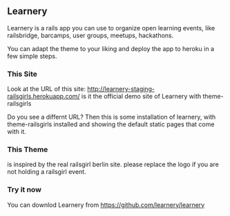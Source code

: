 ## Learnery

Learnery is a rails app you can use to organize open learning events, 
like railsbridge, barcamps, user groups, meetups, hackathons. 

You can adapt the theme to your liking 
and deploy the app to heroku in a few simple steps.

### This Site

Look at the URL of this site: 
http://learnery-staging-railsgirls.herokuapp.com/
is it the official demo site of Learnery with
theme-railsgirls

Do you see a differnt URL?  Then this is some 
installation of learnery, with theme-railsgirls installed
and showing the default static pages that come with it.

### This Theme

is inspired by the real railsgirl berlin site.
please replace the logo if you are not holding a railsgirl event.

### Try it now

You can downlod Learnery from https://github.com/learnery/learnery

